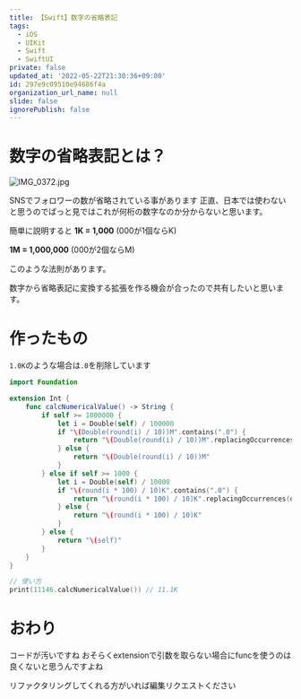 ```yaml
---
title: 【Swift】数字の省略表記
tags:
  - iOS
  - UIKit
  - Swift
  - SwiftUI
private: false
updated_at: '2022-05-22T21:30:36+09:00'
id: 297e9c09510e94686f4a
organization_url_name: null
slide: false
ignorePublish: false
---
```

# 数字の省略表記とは？
![IMG_0372.jpg](https://qiita-image-store.s3.ap-northeast-1.amazonaws.com/0/1745371/de73c8f7-59bc-f9b7-4e10-dfc4f9aa070d.jpeg)

SNSでフォロワーの数が省略されている事があります
正直、日本では使わないと思うのでぱっと見ではこれが何桁の数字なのか分からないと思います。

簡単に説明すると
**1K = 1,000**
(000が1個ならK)

**1M = 1,000,000**
(000が2個ならM)


このような法則があります。


数字から省略表記に変換する拡張を作る機会が合ったので共有したいと思います。

# 作ったもの
`1.0K`のような場合は`.0`を削除しています
```swift
import Foundation

extension Int {
    func calcNumericalValue() -> String {
        if self >= 1000000 {
            let i = Double(self) / 100000
            if "\(Double(round(i) / 10))M".contains(".0") {
                return "\(Double(round(i) / 10))M".replacingOccurrences(of: ".0", with: "")
            } else {
                return "\(Double(round(i) / 10))M"
            }
        } else if self >= 1000 {
            let i = Double(self) / 10000
            if "\(round(i * 100) / 10)K".contains(".0") {
                return "\(round(i * 100) / 10)K".replacingOccurrences(of: ".0", with: "")
            } else {
                return "\(round(i * 100) / 10)K"
            }
        } else {
            return "\(self)"
        }
    }
}

// 使い方
print(11146.calcNumericalValue()) // 11.1K
```

# おわり
コードが汚いですね
おそらくextensionで引数を取らない場合にfuncを使うのは良くないと思うんですよね

リファクタリングしてくれる方がいれば編集リクエストください

